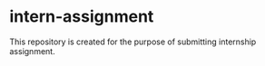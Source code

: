 # intern-assignment
This repository is created for the purpose of submitting internship assignment.
